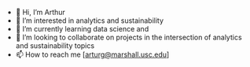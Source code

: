 - 👋 Hi, I’m Arthur 
- 👀 I’m interested in analytics and sustainability
- 🌱 I’m currently learning data science and 
- 💞️ I’m looking to collaborate on projects in the intersection of analytics and sustainability topics 
- 📫 How to reach me [arturg@marshall.usc.edu]

<!---
sherlock1708/sherlock1708 is a ✨ special ✨ repository because its `README.md` (this file) appears on your GitHub profile.
You can click the Preview link to take a look at your changes.
--->
